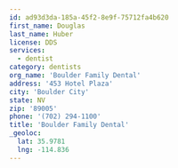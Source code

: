 ```yaml
---
id: ad93d3da-185a-45f2-8e9f-75712fa4b620
first_name: Douglas
last_name: Huber
license: DDS
services:
  - dentist
category: dentists
org_name: 'Boulder Family Dental'
address: '453 Hotel Plaza'
city: 'Boulder City'
state: NV
zip: '89005'
phone: '(702) 294-1100'
title: 'Boulder Family Dental'
_geoloc:
  lat: 35.9781
  lng: -114.836
---
```

